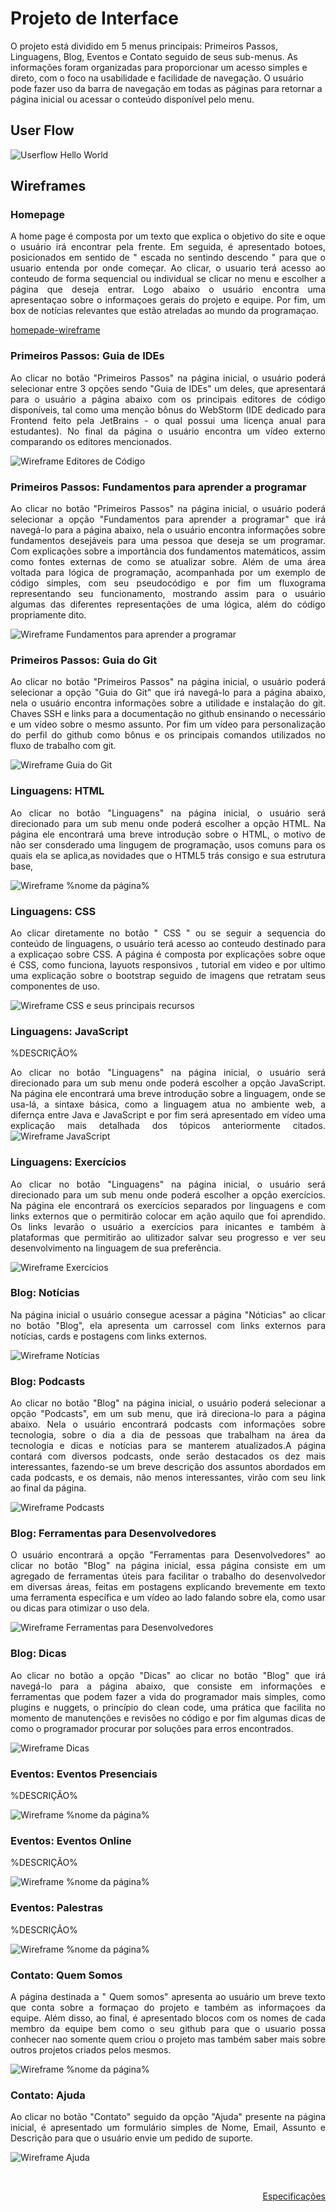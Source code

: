 
# Projeto de Interface

O projeto está dividido em 5 menus principais: Primeiros Passos, Linguagens, Blog, Eventos e Contato seguido de seus sub-menus. As informações foram organizadas para proporcionar um acesso simples e direto, com o foco na usabilidade e facilidade de navegação. O usuário pode fazer uso da barra de navegação em todas as páginas para retornar a página inicial ou acessar o conteúdo disponível pelo menu.

## User Flow

![Userflow Hello World](img//userflow.png)


## Wireframes

<div align="justify">

### Homepage

A home page é composta por um texto que explica o objetivo do site e oque o usuário irá encontrar pela frente. Em seguida, é apresentado botoes, posicionados em sentido de " escada no sentindo descendo " para que o usuario entenda por onde começar. Ao clicar, o usuario terá acesso ao conteudo de forma sequencial ou individual se clicar no menu e escolher a página que deseja entrar. Logo abaixo o usuário encontra uma apresentaçao sobre o informaçoes gerais do projeto e equipe. Por fim, um box de notícias relevantes que estão atreladas ao mundo da programaçao. 

[homepade-wireframe](img/homepage.png)

### Primeiros Passos: Guia de IDEs

Ao clicar no botão "Primeiros Passos" na página inicial, o usuário poderá selecionar entre 3 opções sendo "Guia de IDEs" um deles, que apresentará para o usuário a página abaixo com os principais editores de código disponíveis, tal como uma menção bônus do WebStorm (IDE dedicado para Frontend feito pela JetBrains - o qual possui uma licença anual para estudantes). No final da página o usuário encontra um vídeo externo comparando os editores mencionados.

![Wireframe Editores de Código](img/guia_sobre_editores_de_codigo-wireframe.png)

### Primeiros Passos: Fundamentos para aprender a programar

Ao clicar no botão "Primeiros Passos" na página inicial, o usuário poderá selecionar a opção "Fundamentos para aprender a programar" que irá navegá-lo para a página abaixo, nela o usuário encontra informações sobre fundamentos desejáveis para uma pessoa que deseja se um programar. Com explicações sobre a importância dos fundamentos matemáticos, assim como fontes externas de como se atualizar sobre. Além de uma área voltada para lógica de programação, acompanhada por um exemplo de código simples, com seu pseudocódigo e por fim um fluxograma representando seu funcionamento, mostrando assim para o usuário algumas das diferentes representações de uma lógica, além do código propriamente dito.

![Wireframe Fundamentos para aprender a programar](img/fundamentos_para_aprender_a_programar-wireframe.png)

### Primeiros Passos: Guia do Git

Ao clicar no botão "Primeiros Passos" na página inicial, o usuário poderá selecionar a opção "Guia do Git" que irá navegá-lo para a página abaixo, nela o usuário encontra informações sobre a utilidade e instalação do git. Chaves SSH e links para a documentação no github ensinando o necessário e um vídeo sobre o mesmo assunto. Por fim um vídeo para personalização do perfil do github como bônus e os principais comandos utilizados no fluxo de trabalho com git.

![Wireframe Guia do Git](img/guia_do_git-wireframe.png)

### Linguagens: HTML

Ao clicar no botão "Linguagens" na página inicial, o usuário será direcionado para um sub menu onde poderá escolher a opção HTML.
Na página ele encontrará uma breve introdução sobre o HTML, o motivo de não ser consderado uma lingugem de programação, usos comuns para os quais ela se aplica,as novidades que o HTML5 trás consigo e sua estrutura base,


![Wireframe %_nome da página_%](img/guia_html-wireframe.png)

### Linguagens: CSS

Ao clicar diretamente no botão " CSS " ou se seguir a sequencia do conteúdo de linguagens, o usuário terá acesso ao conteudo destinado para a explicaçao sobre CSS. A página é composta por explicações sobre oque é CSS, como funciona, layuots responsivos , tutorial em video e por ultimo uma explicação sobre o bootstrap seguido de imagens que retratam seus componentes de uso.

![Wireframe CSS e seus principais recursos](img/css_e_principais_recursos.png)

### Linguagens: JavaScript

%DESCRIÇÃO%

Ao clicar no botão "Linguagens" na página inicial, o usuário será direcionado para um sub menu onde poderá escolher a opção JavaScript. Na página ele encontrará uma breve introdução sobre a linguagem, onde se usa-lá, a sintaxe básica, como a linguagem atua no ambiente web, a difernça entre Java e JavaScript e por fim será apresentado em vídeo uma explicação mais detalhada dos tópicos anteriormente citados.
  ![Wireframe JavaScript](img/guia_javasript.png)

### Linguagens: Exercícios

Ao clicar no botão "Linguagens" na página inicial, o usuário será direcionado para um sub menu onde poderá escolher a opção exercícios. Na página ele encontrará os exercícios separados por linguagens e com links externos que o permitirão colocar em ação aquilo que foi aprendido. Os links levarão o usuário a exercícios para inicantes e também à plataformas que permitirão ao ulitizador salvar seu progresso e ver seu desenvolvimento na linguagem de sua preferência.

![Wireframe Exercícios](img/pratica.png)

### Blog: Notícias

Na página inicial o usuário consegue acessar a página "Nóticias" ao clicar no botão "Blog", ela apresenta um carrossel com links externos para notícias, cards e postagens com links externos.

![Wireframe Notícias](img/noticias-wireframe)

### Blog: Podcasts

Ao clicar no botão "Blog" na página inicial, o usuário poderá selecionar a opção "Podcasts", em um sub menu, que irá direciona-lo para a página abaixo. Nela o usuário encontrará podcasts com informações sobre tecnologia, sobre o dia a dia de pessoas que trabalham na área da tecnologia e  dicas e notícias para se manterem atualizados.A página contará com diversos podcasts, onde serão destacados os dez mais interessantes, fazendo-se um breve descrição dos assuntos abordados em cada podcasts, e os demais, não menos interessantes, virão com seu link ao final da página.     

![Wireframe Podcasts](img/podcasts.png)

### Blog: Ferramentas para Desenvolvedores

O usuário encontrará a opção "Ferramentas para Desenvolvedores" ao clicar no botão "Blog" na página inicial, essa página consiste em um agregado de ferramentas úteis para facilitar o trabalho do desenvolvedor em diversas áreas, feitas em postagens explicando brevemente em texto uma ferramenta específica e um vídeo ao lado falando sobre ela, como usar ou dicas para otimizar o uso dela.

![Wireframe Ferramentas para Desenvolvedores](img/ferramentas_para_desenvolvedores-wireframe.png)

### Blog: Dicas

Ao clicar no botão a opção "Dicas" ao clicar no botão "Blog" que irá navegá-lo para a página abaixo, que consiste em informações e ferramentas que podem fazer a vida do programador mais simples, como plugins e nuggets, o princípio do clean code, uma prática que facilita no momento de manutenções e revisões no código e por fim algumas dicas de como o programador procurar por soluções para erros encontrados.


![Wireframe Dicas](img/dicas-wireframe.png)

### Eventos: Eventos Presenciais

%DESCRIÇÃO%

![Wireframe %_nome da página_%](img/%_nome-do-arquivo_%)

### Eventos: Eventos Online

%DESCRIÇÃO%

![Wireframe %_nome da página_%](img/%_nome-do-arquivo_%)

### Eventos: Palestras

%DESCRIÇÃO%

![Wireframe %_nome da página_%](img/%_nome-do-arquivo_%)

### Contato: Quem Somos

A página destinada a " Quem somos" apresenta ao usuário um breve texto que conta sobre a formaçao do projeto e também as informaçoes da equipe. Além disso, ao final, é apresentado blocos com os nomes de cada membro da equipe bem como o seu github para que o usuario possa conhecer nao somente quem criou o projeto mas também saber mais sobre outros projetos criados pelos mesmos.

![Wireframe %_nome da página_%](img/quem_somos.png)

### Contato: Ajuda

Ao clicar no botão "Contato" seguido da opção "Ajuda" presente na página inicial, é apresentado um formulário simples de Nome, Email, Assunto e Descrição para que o usuário envie um pedido de suporte.

![Wireframe Ajuda](img/ajuda-wireframe.png)

</div>

<br>

<p align="right"><a href="./especification.md">Especificações</a>
